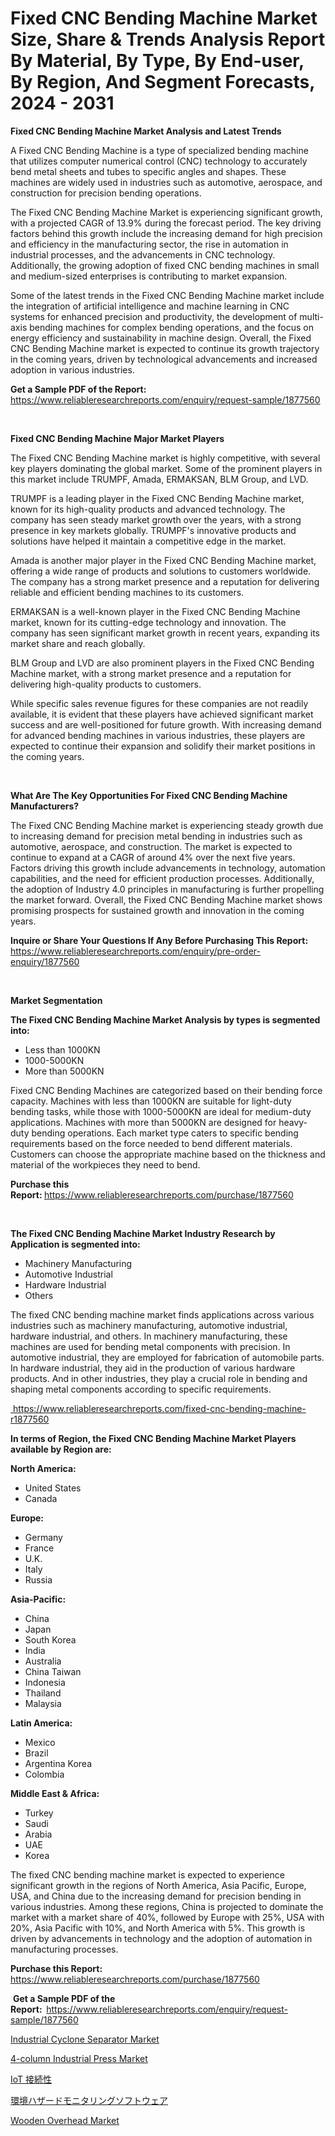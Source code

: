 <p><h1>Fixed CNC Bending Machine Market Size, Share & Trends Analysis Report By Material, By Type, By End-user, By Region, And Segment Forecasts, 2024 - 2031</h1></p><p><strong>Fixed CNC Bending Machine Market Analysis and Latest Trends</strong></p>
<p><p>A Fixed CNC Bending Machine is a type of specialized bending machine that utilizes computer numerical control (CNC) technology to accurately bend metal sheets and tubes to specific angles and shapes. These machines are widely used in industries such as automotive, aerospace, and construction for precision bending operations.</p><p>The Fixed CNC Bending Machine Market is experiencing significant growth, with a projected CAGR of 13.9% during the forecast period. The key driving factors behind this growth include the increasing demand for high precision and efficiency in the manufacturing sector, the rise in automation in industrial processes, and the advancements in CNC technology. Additionally, the growing adoption of fixed CNC bending machines in small and medium-sized enterprises is contributing to market expansion.</p><p>Some of the latest trends in the Fixed CNC Bending Machine market include the integration of artificial intelligence and machine learning in CNC systems for enhanced precision and productivity, the development of multi-axis bending machines for complex bending operations, and the focus on energy efficiency and sustainability in machine design. Overall, the Fixed CNC Bending Machine market is expected to continue its growth trajectory in the coming years, driven by technological advancements and increased adoption in various industries.</p></p>
<p><strong>Get a Sample PDF of the Report:&nbsp;</strong> <a href="https://www.reliableresearchreports.com/enquiry/request-sample/1877560">https://www.reliableresearchreports.com/enquiry/request-sample/1877560</a></p>
<p>&nbsp;</p>
<p><strong>Fixed CNC Bending Machine Major Market Players</strong></p>
<p><p>The Fixed CNC Bending Machine market is highly competitive, with several key players dominating the global market. Some of the prominent players in this market include TRUMPF, Amada, ERMAKSAN, BLM Group, and LVD.</p><p>TRUMPF is a leading player in the Fixed CNC Bending Machine market, known for its high-quality products and advanced technology. The company has seen steady market growth over the years, with a strong presence in key markets globally. TRUMPF's innovative products and solutions have helped it maintain a competitive edge in the market.</p><p>Amada is another major player in the Fixed CNC Bending Machine market, offering a wide range of products and solutions to customers worldwide. The company has a strong market presence and a reputation for delivering reliable and efficient bending machines to its customers.</p><p>ERMAKSAN is a well-known player in the Fixed CNC Bending Machine market, known for its cutting-edge technology and innovation. The company has seen significant market growth in recent years, expanding its market share and reach globally.</p><p>BLM Group and LVD are also prominent players in the Fixed CNC Bending Machine market, with a strong market presence and a reputation for delivering high-quality products to customers.</p><p>While specific sales revenue figures for these companies are not readily available, it is evident that these players have achieved significant market success and are well-positioned for future growth. With increasing demand for advanced bending machines in various industries, these players are expected to continue their expansion and solidify their market positions in the coming years.</p></p>
<p>&nbsp;</p>
<p><strong>What Are The Key Opportunities For Fixed CNC Bending Machine Manufacturers?</strong></p>
<p><p>The Fixed CNC Bending Machine market is experiencing steady growth due to increasing demand for precision metal bending in industries such as automotive, aerospace, and construction. The market is expected to continue to expand at a CAGR of around 4% over the next five years. Factors driving this growth include advancements in technology, automation capabilities, and the need for efficient production processes. Additionally, the adoption of Industry 4.0 principles in manufacturing is further propelling the market forward. Overall, the Fixed CNC Bending Machine market shows promising prospects for sustained growth and innovation in the coming years.</p></p>
<p><strong>Inquire or Share Your Questions If Any Before Purchasing This Report:</strong> <a href="https://www.reliableresearchreports.com/enquiry/pre-order-enquiry/1877560">https://www.reliableresearchreports.com/enquiry/pre-order-enquiry/1877560</a></p>
<p>&nbsp;</p>
<p><strong>Market Segmentation</strong></p>
<p><strong>The Fixed CNC Bending Machine Market Analysis by types is segmented into:</strong></p>
<p><ul><li>Less than 1000KN</li><li>1000-5000KN</li><li>More than 5000KN</li></ul></p>
<p><p>Fixed CNC Bending Machines are categorized based on their bending force capacity. Machines with less than 1000KN are suitable for light-duty bending tasks, while those with 1000-5000KN are ideal for medium-duty applications. Machines with more than 5000KN are designed for heavy-duty bending operations. Each market type caters to specific bending requirements based on the force needed to bend different materials. Customers can choose the appropriate machine based on the thickness and material of the workpieces they need to bend.</p></p>
<p><strong>Purchase this Report:&nbsp;</strong><a href="https://www.reliableresearchreports.com/purchase/1877560">https://www.reliableresearchreports.com/purchase/1877560</a></p>
<p>&nbsp;</p>
<p><strong>The Fixed CNC Bending Machine Market Industry Research by Application is segmented into:</strong></p>
<p><ul><li>Machinery Manufacturing</li><li>Automotive Industrial</li><li>Hardware Industrial</li><li>Others</li></ul></p>
<p><p>The fixed CNC bending machine market finds applications across various industries such as machinery manufacturing, automotive industrial, hardware industrial, and others. In machinery manufacturing, these machines are used for bending metal components with precision. In automotive industrial, they are employed for fabrication of automobile parts. In hardware industrial, they aid in the production of various hardware products. And in other industries, they play a crucial role in bending and shaping metal components according to specific requirements.</p></p>
<p><a href="https://www.reliableresearchreports.com/fixed-cnc-bending-machine-r1877560">&nbsp;https://www.reliableresearchreports.com/fixed-cnc-bending-machine-r1877560</a></p>
<p><strong>In terms of Region, the Fixed CNC Bending Machine Market Players available by Region are:</strong></p>
<p>
    <p> <strong> North America: </strong>
        <ul>
            <li>United States</li>
            <li>Canada</li>
        </ul>
        </p> 
    <p> <strong> Europe: </strong>
        <ul>
            <li>Germany</li>
            <li>France</li>
            <li>U.K.</li>
            <li>Italy</li>
            <li>Russia</li>
        </ul>
        </p> 
    <p> <strong> Asia-Pacific: </strong>
        <ul>
            <li>China</li>
            <li>Japan</li>
            <li>South Korea</li>
            <li>India</li>
            <li>Australia</li>
            <li>China Taiwan</li>
            <li>Indonesia</li>
            <li>Thailand</li>
            <li>Malaysia</li>
        </ul>
        </p> 
    <p> <strong> Latin America: </strong>
        <ul>
            <li>Mexico</li>
            <li>Brazil</li>
            <li>Argentina Korea</li>
            <li>Colombia</li>
        </ul>
        </p> 
    <p> <strong> Middle East & Africa: </strong>
        <ul>
            <li>Turkey</li>
            <li>Saudi</li>
            <li>Arabia</li>
            <li>UAE</li>
            <li>Korea</li>
        </ul>
    </p>
    </p>
<p><p>The fixed CNC bending machine market is expected to experience significant growth in the regions of North America, Asia Pacific, Europe, USA, and China due to the increasing demand for precision bending in various industries. Among these regions, China is projected to dominate the market with a market share of 40%, followed by Europe with 25%, USA with 20%, Asia Pacific with 10%, and North America with 5%. This growth is driven by advancements in technology and the adoption of automation in manufacturing processes.</p></p>
<p><strong>Purchase this Report: </strong><a href="https://www.reliableresearchreports.com/purchase/1877560">https://www.reliableresearchreports.com/purchase/1877560</a></p>
<p>&nbsp;<strong>Get a Sample PDF of the Report:&nbsp;&nbsp;</strong><a href="https://www.reliableresearchreports.com/enquiry/request-sample/1877560">https://www.reliableresearchreports.com/enquiry/request-sample/1877560</a></p>
<p><strong></strong></p>
<p><p><a href="https://view.publitas.com/reportprime-1/decoding-industrial-cyclone-separator-market-metrics-market-share-trends-and-growth-patterns/">Industrial Cyclone Separator Market</a></p><p><a href="https://github.com/derrinmiltonellis35gcl/Market-Research-Report-List-2/blob/main/4-column-industrial-press-market.md">4-column Industrial Press Market</a></p><p><a href="https://github.com/JacksonWiza1924/Market-Research-Report-List-1/blob/main/155409944009.md">IoT 接続性</a></p><p><a href="https://github.com/hwbcz413288296/Market-Research-Report-List-1/blob/main/596442344008.md">環境ハザードモニタリングソフトウェア</a></p><p><a href="https://summer-dogwood-3e9.notion.site/Wooden-Overhead-Market-Insight-Market-Trends-Growth-Forecasted-from-2024-TO-2031-78d16a09572c40748d49eb8b27e0c6ef">Wooden Overhead Market</a></p></p>